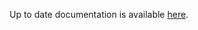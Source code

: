 <!-- DO NOT EDIT THIS FILE MANUALLY -->
<!-- Please read https://github.com/linuxserver/docker-webtop/blob/debian-xfce/.github/CONTRIBUTING.md -->
Up to date documentation is available [here](https://github.com/linuxserver/docker-webtop/blob/master/README.md).

